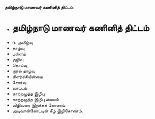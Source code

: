 **தமிழ்நாடு மாணவர் கணினித் திட்டம்**
- # தமிழ்நாடு மாணவர் கணினித் திட்டம்
- n. அமிழ்வு
- தாழ்வு
- பள்ளம்
- குழிவு
- தொய்வு
- குரல் தாழ்வு
- கிளர்ச்சியின்மை
- சோர்வு
- வாட்டம்
- காற்றழுத்த இழிபு
- காற்றழுத்த இழிபு மையம்
- விழிவரை இறக்கக் கோணம்
- அடிவான்கோட்டின் கீழ் இழிகோணம்.

